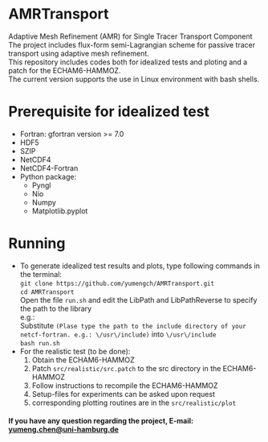 # AMRTransport
Adaptive Mesh Refinement (AMR) for Single Tracer Transport Component
The project includes flux-form semi-Lagrangian scheme for passive tracer transport using adaptive mesh refinement.  
This repository includes codes both for idealized tests and ploting and a patch for the ECHAM6-HAMMOZ.  
The current version supports the use in Linux environment with bash shells.

# Prerequisite for idealized test
* Fortran: gfortran version >= 7.0
* HDF5
* SZIP
* NetCDF4
* NetCDF4-Fortran
* Python package: 
  * Pyngl
  * Nio
  * Numpy
  * Matplotlib.pyplot

# Running
  * To generate idealized test results and plots, type following commands in the terminal:  
    `git clone https://github.com/yumengch/AMRTransport.git`  
    `cd AMRTransport`  
    Open the file `run.sh` and edit the LibPath and LibPathReverse to specify the path to the library  
    e.g.:  
    Substitute `(Plase type the path to the include directory of your netcf-fortran. e.g.: \/usr\/include)`
    into
    `\/usr\/include`   
    `bash run.sh`
  * For the realistic test (to be done):
    1. Obtain the ECHAM6-HAMMOZ
    2. Patch `src/realistic/src.patch` to the src directory in the ECHAM6-HAMMOZ
    3. Follow instructions to recompile the ECHAM6-HAMMOZ
    4. Setup-files for experiments can be asked upon request
    5. corresponding plotting routines are in the `src/realistic/plot`


#### If you have any question regarding the project, E-mail: yumeng.chen@uni-hamburg.de